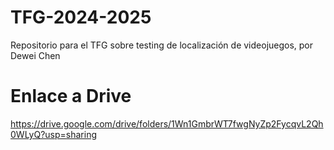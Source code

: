 # TFG-2024-2025
Repositorio para el TFG sobre testing de localización de videojuegos, por Dewei Chen

# Enlace a Drive
https://drive.google.com/drive/folders/1Wn1GmbrWT7fwgNyZp2FycqvL2Qh0WLyQ?usp=sharing
